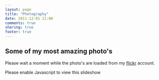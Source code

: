 ```yaml
---
layout: page
title: "Photography"
date: 2011-12-01 21:00
comments: true
sharing: true
footer: true
---
```


## Some of my most amazing photo's

Please wait a moment while the photo's are loaded from my
[flickr](http://www.flickr.com/photoos/spockz "Spockz' photostream") account.

<div id="cesc" style="height:420px; margin:0 auto;">
    <p>Please enable Javascript to view this slideshow</p>
</div>
<script src="http://www.flickrshow.co.uk/static/scripts/flickrshow-7.2.min.js"></script>
<script>
    var cesc = new flickrshow('cesc', {
        autoplay:true,
        interval:5000,
        license:null,
        tags:'publish-site',
        user:'34107923@N05'
    });
</script>